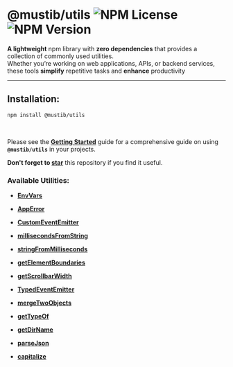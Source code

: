 # @mustib/utils ![NPM License](https://img.shields.io/npm/l/@mustib/utils) ![NPM Version](https://img.shields.io/npm/v/@mustib/utils)

**A lightweight** npm library with **zero dependencies** that provides a collection of commonly used utilities.<br/>
Whether you’re working on web applications, APIs, or backend services, these tools **simplify** repetitive tasks and **enhance** productivity

---

## Installation:

```bash
npm install @mustib/utils
```

<br/>

Please see the **[Getting Started](https://mustib.github.io/mustib-utils/start-guide/getting-started/)** guide for a comprehensive guide on using **`@mustib/utils`** in your projects.

**Don't forget to [star](https://github.com/mustib/mustib-utils)** this repository if you find it useful.

### Available Utilities:

- **[EnvVars](https://mustib.github.io/mustib-utils/v2/utilities/node/envvars/)**
- **[AppError](https://mustib.github.io/mustib-utils/v2/utilities/common/apperror/)**
- **[CustomEventEmitter](https://mustib.github.io/mustib-utils/v2/utilities/common/customeventemitter/)**
- **[millisecondsFromString](https://mustib.github.io/mustib-utils/v2/utilities/common/millisecondsfromstring/)**
- **[stringFromMilliseconds](https://mustib.github.io/mustib-utils/v2/utilities/common/stringfrommilliseconds/)**

- **[getElementBoundaries](https://mustib.github.io/mustib-utils/v2/utilities/browser/getelementboundaries/)**
- **[getScrollbarWidth](https://mustib.github.io/mustib-utils/v2/utilities/browser/getscrollbarwidth/)**
- **[TypedEventEmitter](https://mustib.github.io/mustib-utils/v2/utilities/node/typedeventemitter/)**
- **[mergeTwoObjects](https://mustib.github.io/mustib-utils/v2/utilities/common/mergetwoobjects/)**

- **[getTypeOf](https://mustib.github.io/mustib-utils/v2/utilities/common/gettypeof/)**
- **[getDirName](https://mustib.github.io/mustib-utils/v2/utilities/node/getdirname/)**
- **[parseJson](https://mustib.github.io/mustib-utils/v2/utilities/common/parsejson/)**
- **[capitalize](https://mustib.github.io/mustib-utils/v2/utilities/common/capitalize/)**
